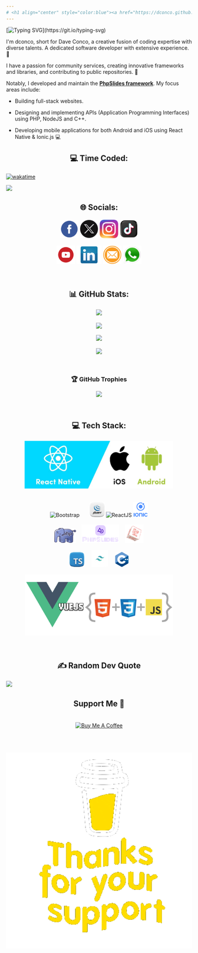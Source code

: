 ```yaml
---
# <h1 align="center" style="color:blue"><a href="https://dconco.github.io">dconco.dev</a></h1>
---
```


[![Typing SVG](https://readme-typing-svg.herokuapp.com?font=Fira+Code&weight=500&size=25&pause=1000&color=ff008c&random=false&width=435&lines=Welcome+to+my+ward+%F0%9F%91%8B.;I'm+Dave+Conco.;Usually+known+as+dconco.;A+young+Passionate+Developer.;Available+for+freelance+work.)](https://git.io/typing-svg)


I'm dconco, short for Dave Conco, a creative fusion of coding expertise with diverse talents. A dedicated software developer with extensive experience. 💫


I have a passion for community services, creating innovative frameworks and libraries, and contributing to public repositories. 🌟


Notably, I developed and maintain the __[PhpSlides framework](https://github.com/phpslides)__. My focus areas include:

- Building full-stack websites.

- Designing and implementing APIs (Application Programming Interfaces) using PHP, NodeJS and C++.

- Developing mobile applications for both Android and iOS using React Native & Ionic.js 💻


## <p align="center">💻 Time Coded:</p>

[![wakatime](https://wakatime.com/badge/user/0517f493-dfd0-4a97-8bab-04314ad333e1.svg)](https://wakatime.com/@0517f493-dfd0-4a97-8bab-04314ad333e1)

![](https://komarev.com/ghpvc/?username=dconco&color=dc143c)

## <p align="center">🌐 Socials:</p>

<div align="center">
  <a href="https://facebook.com/daveconco"><img src="./s-facebook.png" alt="Facebook" height="50" /></a>
  <a href="https://x.com/@dave_conco"><img src="./s-x.png" alt="Twitter" height="50" /></a>
  <a href="https://instagram.com/conco_dave"><img src="./s-instagram.png" alt="Instagram" height="50" /></a>
  <a href="https://tiktok.com/@dconco"><img src="./s-tiktok.png" alt="Tiktok" height="50" /></a>
	<br>
	<br>
  <a href="https://youtube.com/@daveconco"><img src="./s-youtube.png" alt="YouTube" height="50" /></a>
  <a href="https://linkedin.com/in/daveconco"><img src="./s-linkedin.png" alt="LinkedIn" height="50" /></a>
  <a href="mailto:concodave@gmail.com"><img src="./s-mail.png" alt="E-mail" height="50" /></a>
  <a href="https://wa.me/+2348025983267"><img src="./s-whatsapp.png" alt="WhatsApp" height="50" /></a>
</div>

<br>
<br>

## <p align="center">📊 GitHub Stats:</p>

<div align="center">
  <img src="https://github-readme-stats.vercel.app/api/top-langs/?username=dconco&layout=compact&langs_count=7&theme=dark" />
  <br><br>
  <img src="https://github-readme-stats.vercel.app/api?username=dconco&show_icons=true&theme=cobalt" />
</div>

<p align="center">
  <img src="https://github-readme-stats.vercel.app/api/pin/?username=dconco&repo=phpspa" />
	<br><br>
	<img src="https://github-readme-streak-stats.herokuapp.com/?user=dconco&theme=dark&hide_border=false" />
</p>
<br>

### <p align="center">🏆 GitHub Trophies</p>

<p align="center">
  <img src="https://github-profile-trophy.vercel.app/?username=dconco&theme=juicyfresh&no-bg=true" />
</p>
<br>

## <p align="center">💻 Tech Stack:</p>

<div align="center">
  <img src="./react-native.jpg" alt="React Native" width="80%" />
</div>

<div align="center">
  <!--<img src="./web-slots.png" alt="HTML, CSS & JavaScript" height="70" width="170" />-->
  <br>
  <br>
  <img src="https://uxwing.com/wp-content/themes/uxwing/download/brands-and-social-media/bootstrap-5-logo-icon.png" alt="Bootstrap" height="40"  />
  &nbsp;&nbsp;&nbsp;&nbsp;&nbsp;
  <img src="./jquery.png" alt="jQuery" height="40" />
  <img src="https://ivazz.com/wp-content/uploads/2021/05/react.png" alt="ReactJS" height="40" />
  <img src="./ionic.png" alt="Ionic" height="40" />
  <br><br>
  <img src="./php.png" alt="PHP" height="40" />
  &nbsp;&nbsp;
  <img src="./slides-logo.png" alt="PhpSlides" height="50" />
  &nbsp;&nbsp;
  <img src="./laravel.png" alt="Laravel" height="50" />
</div>

<br>
<div align="center">
  <img src="./ts.png" alt="Typescript" height="40" />
  &nbsp;&nbsp;&nbsp;
  <img src="./tailwind.png" alt="Tailwindcss" height="45" />
  &nbsp;&nbsp;&nbsp;
  <img src="./cpp-logo.png" alt="C++" height="40" />
</div>

<br>
<div align="center">
  <img src="./vue.png" alt="Vue" width="80%" />
</div>

<br>
<br>

## <p align="center">✍️ Random Dev Quote</p>
![](https://quotes-github-readme.vercel.app/api?type=horizontal&theme=radical)


## <p align="center">Support Me 💫</p>

<div align="center">
  <br>
  
  <a href="https://www.buymeacoffee.com/dconco" target="_blank">
    <img src="https://cdn.buymeacoffee.com/buttons/v2/default-red.png" alt="Buy Me A Coffee" style="height: 60px !important;width: 217px !important;" />
  </a>

  <br><br><br>
  <img src="./giphy.gif" style="width: 100%"/>
</div>
